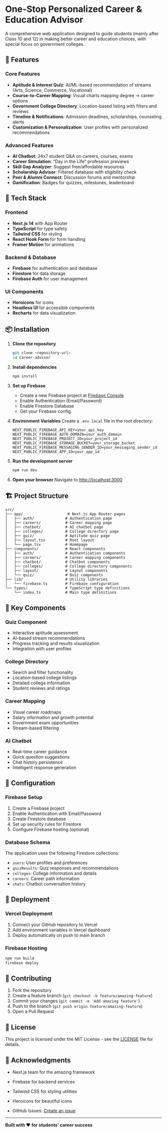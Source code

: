 # One-Stop Personalized Career & Education Advisor

A comprehensive web application designed to guide students (mainly after Class 10 and 12) in making better career and education choices, with special focus on government colleges.

## 🎯 Features

### Core Features
- **Aptitude & Interest Quiz**: AI/ML-based recommendation of streams (Arts, Science, Commerce, Vocational)
- **Course-to-Career Mapping**: Visual charts mapping degree → career options
- **Government College Directory**: Location-based listing with filters and reviews
- **Timeline & Notifications**: Admission deadlines, scholarships, counseling alerts
- **Customization & Personalization**: User profiles with personalized recommendations

### Advanced Features
- **AI Chatbot**: 24x7 student Q&A on careers, courses, exams
- **Career Simulation**: "Day in the Life" profession previews
- **Skill Gap Analyzer**: Suggest free/affordable resources
- **Scholarship Advisor**: Filtered database with eligibility check
- **Peer & Alumni Connect**: Discussion forums and mentorship
- **Gamification**: Badges for quizzes, milestones, leaderboard

## 🚀 Tech Stack

### Frontend
- **Next.js 14** with App Router
- **TypeScript** for type safety
- **Tailwind CSS** for styling
- **React Hook Form** for form handling
- **Framer Motion** for animations

### Backend & Database
- **Firebase** for authentication and database
- **Firestore** for data storage
- **Firebase Auth** for user management

### UI Components
- **Heroicons** for icons
- **Headless UI** for accessible components
- **Recharts** for data visualization

## 📦 Installation

1. **Clone the repository**
   ```bash
   git clone <repository-url>
   cd career-advisor
   ```

2. **Install dependencies**
   ```bash
   npm install
   ```

3. **Set up Firebase**
   - Create a new Firebase project at [Firebase Console](https://console.firebase.google.com/)
   - Enable Authentication (Email/Password)
   - Enable Firestore Database
   - Get your Firebase config

4. **Environment Variables**
   Create a `.env.local` file in the root directory:
   ```env
   NEXT_PUBLIC_FIREBASE_API_KEY=your_api_key
   NEXT_PUBLIC_FIREBASE_AUTH_DOMAIN=your_auth_domain
   NEXT_PUBLIC_FIREBASE_PROJECT_ID=your_project_id
   NEXT_PUBLIC_FIREBASE_STORAGE_BUCKET=your_storage_bucket
   NEXT_PUBLIC_FIREBASE_MESSAGING_SENDER_ID=your_messaging_sender_id
   NEXT_PUBLIC_FIREBASE_APP_ID=your_app_id
   ```

5. **Run the development server**
   ```bash
   npm run dev
   ```

6. **Open your browser**
   Navigate to [http://localhost:3000](http://localhost:3000)

## 🏗️ Project Structure

```
src/
├── app/                    # Next.js App Router pages
│   ├── auth/              # Authentication page
│   ├── careers/           # Career mapping page
│   ├── chatbot/           # AI chatbot page
│   ├── colleges/          # College directory page
│   ├── quiz/              # Aptitude quiz page
│   ├── layout.tsx         # Root layout
│   └── page.tsx           # Homepage
├── components/            # React components
│   ├── auth/              # Authentication components
│   ├── careers/           # Career mapping components
│   ├── chatbot/           # Chatbot components
│   ├── colleges/          # College directory components
│   ├── layout/            # Layout components
│   └── quiz/              # Quiz components
├── lib/                   # Utility libraries
│   └── firebase.ts        # Firebase configuration
└── types/                 # TypeScript type definitions
    └── index.ts           # Main type definitions
```

## 🎨 Key Components

### Quiz Component
- Interactive aptitude assessment
- AI-based stream recommendations
- Progress tracking and results visualization
- Integration with user profiles

### College Directory
- Search and filter functionality
- Location-based college listings
- Detailed college information
- Student reviews and ratings

### Career Mapping
- Visual career roadmaps
- Salary information and growth potential
- Government exam opportunities
- Stream-based filtering

### AI Chatbot
- Real-time career guidance
- Quick question suggestions
- Chat history persistence
- Intelligent response generation

## 🔧 Configuration

### Firebase Setup
1. Create a Firebase project
2. Enable Authentication with Email/Password
3. Create Firestore database
4. Set up security rules for Firestore
5. Configure Firebase hosting (optional)

### Database Schema
The application uses the following Firestore collections:
- `users`: User profiles and preferences
- `quizResults`: Quiz responses and recommendations
- `colleges`: College information and details
- `careers`: Career path information
- `chats`: Chatbot conversation history

## 🚀 Deployment

### Vercel Deployment
1. Connect your GitHub repository to Vercel
2. Add environment variables in Vercel dashboard
3. Deploy automatically on push to main branch

### Firebase Hosting
```bash
npm run build
firebase deploy
```

## 🤝 Contributing

1. Fork the repository
2. Create a feature branch (`git checkout -b feature/amazing-feature`)
3. Commit your changes (`git commit -m 'Add amazing feature'`)
4. Push to the branch (`git push origin feature/amazing-feature`)
5. Open a Pull Request

## 📝 License

This project is licensed under the MIT License - see the [LICENSE](LICENSE) file for details.

## 🙏 Acknowledgments

- Next.js team for the amazing framework
- Firebase for backend services
- Tailwind CSS for styling utilities
- Heroicons for beautiful icons

- GitHub Issues: [Create an issue](https://github.com/your-repo/issues)

---

**Built with ❤️ for students' career success**
